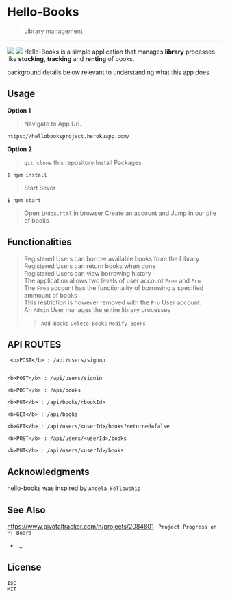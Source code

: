 # Hello-Books
> Library management
<hr>
<img src=https://img.shields.io/badge/Sniffed%20by-HoundCI-brightgreen.svg /> <img src=https://img.shields.io/github/license/mashape/apistatus.svg />
Hello-Books is a simple application that manages <b>library</b> processes like <b>stocking</b>, <b>tracking</b> and <b>renting</b> of books.



background details below relevant to understanding what this app does

## Usage
<b>Option 1</b>
> Navigate to App Url.
```
https://hellobooksproject.herokuapp.com/
```
<b>Option 2</b>
> <code>git clone</code> this repository
> Install Packages
 ```
$ npm install
```
> Start Sever 
```
$ npm start
```
> Open ```index.html``` in browser
> Create an account and Jump in our pile of books

## Functionalities
> Registered Users can borrow available books from the Library<br />
> Registered Users can return books when done <br />
> Registered Users can view borrowing history <br />
> The application allows two levels of user account ```Free``` and ```Pro``` <br />
> The ```Free``` account has the functionality of borrowing a specified ammount of books <br />
> This restriction is however removed with the ```Pro``` User account. <br />
> An ```Admin``` User manages the entire library processes
>> ```Add Books```
>> ```Delete Books```
>> ```Modify Books```

## API ROUTES
``` 
 <b>POST</b> : /api/users/signup
 
```
``` 
<b>POST</b> : /api/users/signin
```
``` 
<b>POST</b> : /api/books
```
``` 
<b>PUT</b> : /api/books/<bookId>
```
``` 
<b>GET</b> : /api/books
```
``` 
<b>GET</b> : /api/users/<userId>/books?returned=false
```
``` 
<b>POST</b> : /api/users/<userId>/books
```
``` 
<b>PUT</b> : /api/users/<userId>/books
```



## Acknowledgments

hello-books was inspired by ```Andela Fellowship```

## See Also

https://www.pivotaltracker.com/n/projects/2084801 <code> Project Progress on PT Board </code>

- ...

## License

```ISC``` <br />
```MIT```
  
